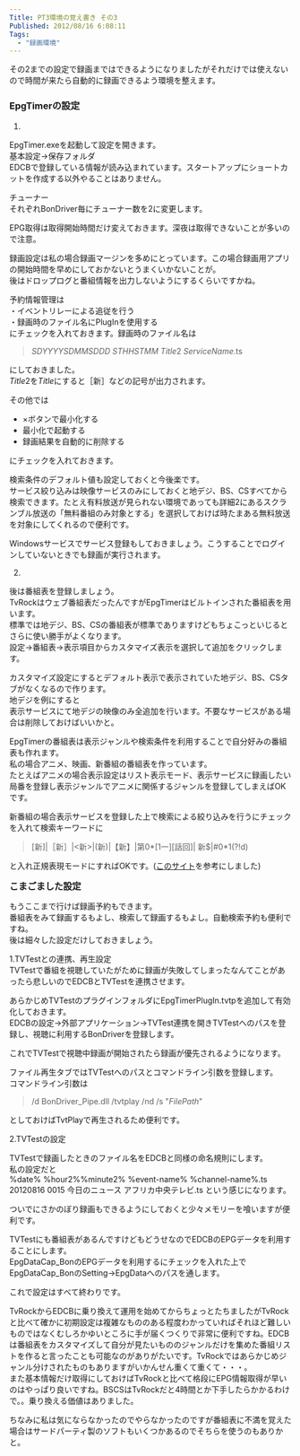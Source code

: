 ```yaml
---
Title: PT3環境の覚え書き その3
Published: 2012/08/16 6:08:11
Tags:
  - "録画環境"
---
```

その2までの設定で録画まではできるようになりましたがそれだけでは使えないので時間が来たら自動的に録画できるよう環境を整えます。


### EpgTimerの設定

1.      
EpgTimer.exeを起動して設定を開きます。       
基本設定→保存フォルダ       
EDCBで登録している情報が読み込まれています。スタートアップにショートカットを作成する以外やることはありません。

チューナー      
それぞれBonDriver毎にチューナー数を2に変更します。       

EPG取得は取得開始時間だけ変えておきます。深夜は取得できないことが多いので注意。

録画設定は私の場合録画マージンを多めにとっています。この場合録画用アプリの開始時間を早めにしておかないとうまくいかないことが。      
後はドロップログと番組情報を出力しないようにするくらいですかね。       

予約情報管理は      
・イベントリレーによる追従を行う       
・録画時のファイル名にPlugInを使用する       
にチェックを入れておきます。録画時のファイル名は

> $SDYYYY$$SDMM$$SDDD$ $STHH$$STMM$ $Title2$ $ServiceName$.ts

にしておきました。      
$Title2$を$Title$にすると［新］などの記号が出力されます。

その他では

- ×ボタンで最小化する
- 最小化で起動する
- 録画結果を自動的に削除する

にチェックを入れておきます。 

検索条件のデフォルト値も設定しておくと今後楽です。      
サービス絞り込みは映像サービスのみにしておくと地デジ、BS、CSすべてから検索できます。たとえ有料放送が見られない環境であっても詳細2にあるスクランブル放送の「無料番組のみ対象とする」を選択しておけば時たまある無料放送を対象にしてくれるので便利です。       


Windowsサービスでサービス登録もしておきましょう。こうすることでログインしていないときでも録画が実行されます。      

2.      
後は番組表を登録しましょう。       
TvRockはウェブ番組表だったんですがEpgTimerはビルトインされた番組表を用います。       
標準では地デジ、BS、CSの番組表が標準でありますけどもちょこっといじるとさらに使い勝手がよくなります。       
設定→番組表→表示項目からカスタマイズ表示を選択して追加をクリックします。       

カスタマイズ設定にするとデフォルト表示で表示されていた地デジ、BS、CSタブがなくなるので作ります。      
地デジを例にすると       
表示サービスにて地デジの映像のみ全追加を行います。不要なサービスがある場合は削除しておけばいいかと。

EpgTimerの番組表は表示ジャンルや検索条件を利用することで自分好みの番組表も作れます。      
私の場合アニメ、映画、新番組の番組表を作っています。       
たとえばアニメの場合表示設定はリスト表示モード、表示サービスに録画したい局番を登録し表示ジャンルでアニメに関係するジャンルを登録してしまえばOKです。  

新番組の場合表示サービスを登録した上で検索による絞り込みを行うにチェックを入れて検索キーワードに

> [新]|［新］|<新>|(新)|【新】|第0*[1一][話回]| 新$|#0*1(?!d)

と入れ正規表現モードにすればOKです。([このサイト](http://pb301.blog.fc2.com/blog-category-15.html)を参考にしました) 

<span style="font-size: medium">**こまごました設定**</span>

もうここまで行けば録画予約もできます。      
番組表をみて録画するもよし、検索して録画するもよし。自動検索予約も便利ですね。       
後は細々した設定だけしておきましょう。

1.TVTestとの連携、再生設定      
TVTestで番組を視聴していたがために録画が失敗してしまったなんてことがあったら悲しいのでEDCBとTVTestを連携させます。

あらかじめTVTestのプラグインフォルダにEpgTimerPlugIn.tvtpを追加して有効化しておきます。      
EDCBの設定→外部アプリケーション→TVTest連携を開きTVTestへのパスを登録し、視聴に利用するBonDriverを登録します。   

これでTVTestで視聴中録画が開始されたら録画が優先されるようになります。

ファイル再生タブではTVTestへのパスとコマンドライン引数を登録します。      
コマンドライン引数は

> /d BonDriver_Pipe.dll /tvtplay /nd /s "$FilePath$"

としておけばTvtPlayで再生されるため便利です。


2.TVTestの設定

TVTestで録画したときのファイル名をEDCBと同様の命名規則にします。      
私の設定だと       
%date% %hour2%%minute2% %event-name% %channel-name%.ts       
20120816 0015 今日のニュース アフリカ中央テレビ.ts という感じになります。

ついでにさかのぼり録画もできるようにしておくと少々メモリーを喰いますが便利です。      

TVTestにも番組表があるんですけどもどうせなのでEDCBのEPGデータを利用することにします。      
EpgDataCap_BonのEPGデータを利用するにチェックを入れた上でEpgDataCap_BonのSetting→EpgDataへのパスを通します。       

これで設定はすべて終わりです。

TvRockからEDCBに乗り換えて運用を始めてからちょっとたちましたがTvRockと比べて確かに初期設定は複雑なもののある程度わかっていればそれほど難しいものではなくむしろかゆいところに手が届くつくりで非常に便利ですね。EDCBは番組表をカスタマイズして自分が見たいもののジャンルだけを集めた番組リストを作ると言ったことも可能なのがありがたいです。TvRockではあらかじめジャンル分けされたものもありますがいかんせん重くて重くて・・・。      
また基本情報だけ取得にしておけばTvRockと比べて格段にEPG情報取得が早いのはやっぱり良いですね。BSCSはTvRockだと4時間とか下手したらかかるわけで。。乗り換える価値はありました。

ちなみに私は気にならなかったのでやらなかったのですが番組表に不満を覚えた場合はサードパーティ製のソフトもいくつかあるのでそちらを使うのもありかと。

